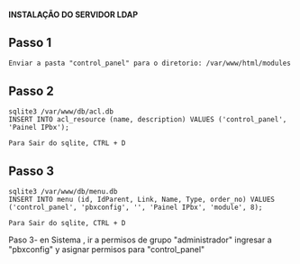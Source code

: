 #### INSTALAÇÃO DO SERVIDOR LDAP

## Passo 1 
    Enviar a pasta "control_panel" para o diretorio: /var/www/html/modules
          
## Passo 2 
    sqlite3 /var/www/db/acl.db
    INSERT INTO acl_resource (name, description) VALUES ('control_panel', 'Painel IPbx');

    Para Sair do sqlite, CTRL + D

## Passo 3
    sqlite3 /var/www/db/menu.db
    INSERT INTO menu (id, IdParent, Link, Name, Type, order_no) VALUES ('control_panel', 'pbxconfig', '', 'Painel IPbx', 'module', 8);

    Para Sair do sqlite, CTRL + D


Paso 3- en Sistema , ir a permisos de grupo "administrador" ingresar a "pbxconfig" y asignar permisos para "control_panel"
